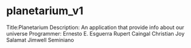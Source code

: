 # planetarium_v1

 Title:Planetarium 
 Description: An application that provide info about our universe 
 Programmer: 
   Ernesto E. Esguerra 
   Rupert Caingal 
   Christian Joy Salamat 
   Jimwell Seminiano
